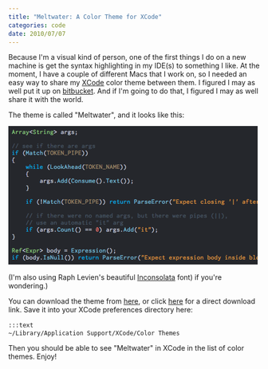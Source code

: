 ```yaml
---
title: "Meltwater: A Color Theme for XCode"
categories: code
date: 2010/07/07
---
```

Because I'm a visual kind of person, one of the first things I do on a new
machine is get the syntax highlighting in my IDE(s) to something I like. At
the moment, I have a couple of different Macs that I work on, so I needed an
easy way to share my [XCode](http://en.wikipedia.org/wiki/Xcode) color theme between them. I figured I may as
well put it up on [bitbucket](http://www.bitbucket.org). And if I'm going to do that, I figured I
may as well share it with the world.

The theme is called "Meltwater", and it looks like this:

<img alt="Screenshot of the Meltwater color theme" src="/image/2010/07/meltwater.gif" class="framed"/>

(I'm also using Raph Levien's beautiful [Inconsolata](http://www.levien.com/type/myfonts/inconsolata.html) font) if you're
wondering.)

You can download the theme from [here](http://bitbucket.org/munificent/support/src/tip/xcode/themes/), or click [here](http://bitbucket.org/munificent/support/raw/fcef2059a901/xcode/themes/Meltwater.xccolortheme) for a direct
download link. Save it into your XCode preferences directory here:

    :::text
    ~/Library/Application Support/XCode/Color Themes

Then you should be able to see "Meltwater" in XCode in the list of color
themes. Enjoy!
